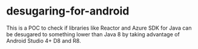 # desugaring-for-android

This is a POC to check if libraries like Reactor and Azure SDK for Java can be desugared to something lower than Java 8 by taking advantage of Android Studio 4+ D8 and R8.